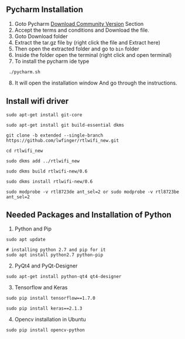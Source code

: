 ## Pycharm Installation

1. Goto Pycharm [Download Community Version](https://www.jetbrains.com/pycharm/download/#section=linux) Section 
2. Accept the terms and conditions and Download the file.
3. Goto Download folder 
4. Extract the tar.gz file by (right click the file and Extract here)
5. Then open the extracted folder and go to ``` bin ``` folder
6. Inside the folder open the terminal (right click and open terminal)
7. To install the pycharm ide type
```
 ./pycharm.sh
```
8. It will open the installation window And go through the instructions.




## Install wifi driver
```
sudo apt-get install git-core

```
```
sudo apt-get install git build-essential dkms
```

```
git clone -b extended --single-branch https://github.com/lwfinger/rtlwifi_new.git

```
```
cd rtlwifi_new

```
```
sudo dkms add ../rtlwifi_new
```
```
sudo dkms build rtlwifi-new/0.6 
```
```
sudo dkms install rtlwifi-new/0.6
```
```
sudo modprobe -v rtl8723de ant_sel=2 or sudo modprobe -v rtl8723be ant_sel=2
```

## Needed Packages and Installation of Python

1. Python and Pip
```
sudo apt update

# installing python 2.7 and pip for it
sudo apt install python2.7 python-pip

```
2. PyQt4 and PyQt-Designer
```
sudo apt-get install python-qt4 qt4-designer

```
3. Tensorflow and Keras
```
sudo pip install tensorflow==1.7.0

sudo pip install keras==2.1.3
```

4. Opencv installation in Ubuntu
```
sudo pip install opencv-python
```




